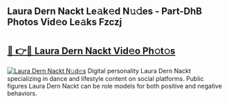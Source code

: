 ## Laura Dern Nackt Le𝚊k𝚎d N𝚞𝚍es - Part-DhB Photos Vid𝚎o Le𝚊ks Fzczj

# <h2><a href="http://fb5q9y3.evod.top/?m=Laura+Dern+Nackt">🔗 👉🔴 Laura Dern Nackt Vid𝚎o Ph𝚘t𝚘s</a></h2>

[![Laura Dern Nackt N𝚞d𝚎s](https://i.imgur.com/8V9OHl7.gif)](http://fb5q9y3.evod.top/?m=Laura+Dern+Nackt)
Digital personality Laura Dern Nackt specializing in dance and lifestyle content on social platforms. Public figures Laura Dern Nackt can be role models for both positive and negative behaviors. 
